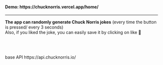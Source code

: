 
<h4>Demo: https://chucknorris.vercel.app/home/</h4>

<hr />
<b>The app can randomly generate Chuck Norris jokes</b>
(every time the button is pressed/ every 3 seconds)
<br/>
Also, if you liked the joke, you can easily save it by clicking on like 💙

<br/>
<br/>
<br/>
<br/>
<p>base API https://api.chucknorris.io/ </p>
